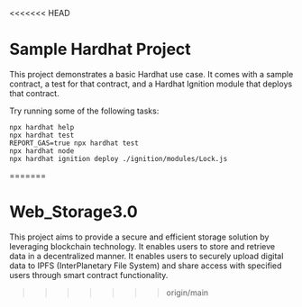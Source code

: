<<<<<<< HEAD
# Sample Hardhat Project

This project demonstrates a basic Hardhat use case. It comes with a sample contract, a test for that contract, and a Hardhat Ignition module that deploys that contract.

Try running some of the following tasks:

```shell
npx hardhat help
npx hardhat test
REPORT_GAS=true npx hardhat test
npx hardhat node
npx hardhat ignition deploy ./ignition/modules/Lock.js
```
=======
# Web_Storage3.0
This project  aims to provide a secure and efficient storage solution by leveraging blockchain technology. It enables users to store and retrieve data in a decentralized manner. It enables users to securely upload digital data to IPFS (InterPlanetary File System) and share access with specified users through smart contract functionality.
>>>>>>> origin/main
